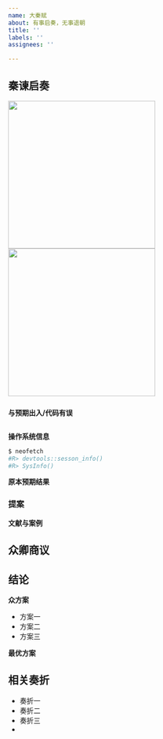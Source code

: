 ```yaml
---
name: 大秦赋
about: 有事启奏，无事退朝
title: ''
labels: ''
assignees: ''

---
```


## 秦谏启奏

<img src='https://user-images.githubusercontent.com/7227582/239718734-f11c1ab7-e94f-4e9b-aa2e-e8ee9af9fedd.png' height='300'/> <img src='https://user-images.githubusercontent.com/7227582/239718809-4ff6af57-43b3-4528-b5f4-e311e470a83a.png' height='300'/>

### 

**与预期出入/代码有误**
```bash

```

**操作系统信息**
```bash
$ neofetch
#R> devtools::sesson_info()
#R> SysInfo()
```

**原本预期结果**

### 提案

**文献与案例**

## 众卿商议

## 结论

**众方案**
- 方案一
- 方案二
- 方案三

**最优方案**

## 相关奏折

- 奏折一
- 奏折二
- 奏折三
-
